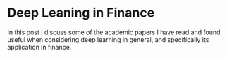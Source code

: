 # Deep Leaning in Finance
In this post I discuss some of the academic papers I have read and found useful when considering deep learning in general, and specifically its application in finance.
